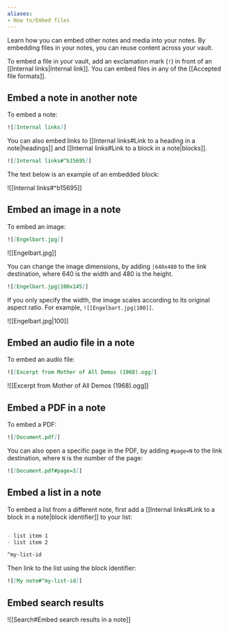 ```yaml
---
aliases: 
- How to/Embed files
---
```


Learn how you can embed other notes and media into your notes. By embedding files in your notes, you can reuse content across your vault.

To embed a file in your vault, add an exclamation mark (`!`) in front of an [[Internal links|Internal link]]. You can embed files in any of the [[Accepted file formats]].

## Embed a note in another note

To embed a note:

```md
![[Internal links]]
```

You can also embed links to [[Internal links#Link to a heading in a note|headings]] and [[Internal links#Link to a block in a note|blocks]].

```md
![[Internal links#^b15695]]
```

The text below is an example of an embedded block:

![[Internal links#^b15695]]

## Embed an image in a note

To embed an image:

```md
![[Engelbart.jpg]]
```

![[Engelbart.jpg]]

You can change the image dimensions, by adding `|640x480` to the link destination, where 640 is the width and 480 is the height.

```md
![[Engelbart.jpg|100x145]]
```

If you only specify the width, the image scales according to its original aspect ratio. For example, `![[Engelbart.jpg|100]]`.

![[Engelbart.jpg|100]]

## Embed an audio file in a note

To embed an audio file:

```md
![[Excerpt from Mother of All Demos (1968).ogg]]
```

![[Excerpt from Mother of All Demos (1968).ogg]]

## Embed a PDF in a note

To embed a PDF:

```md
![[Document.pdf]]
```

You can also open a specific page in the PDF, by adding `#page=N` to the link destination, where `N` is the number of the page:

```md
![[Document.pdf#page=3]]
```
## Embed a list in a note

To embed a list from a different note, first add a [[Internal links#Link to a block in a note|block identifier]] to your list:

```md

- list item 1
- list item 2

^my-list-id
```

Then link to the list using the block identifier:

```md
![[My note#^my-list-id]]
```

## Embed search results 

![[Search#Embed search results in a note]]